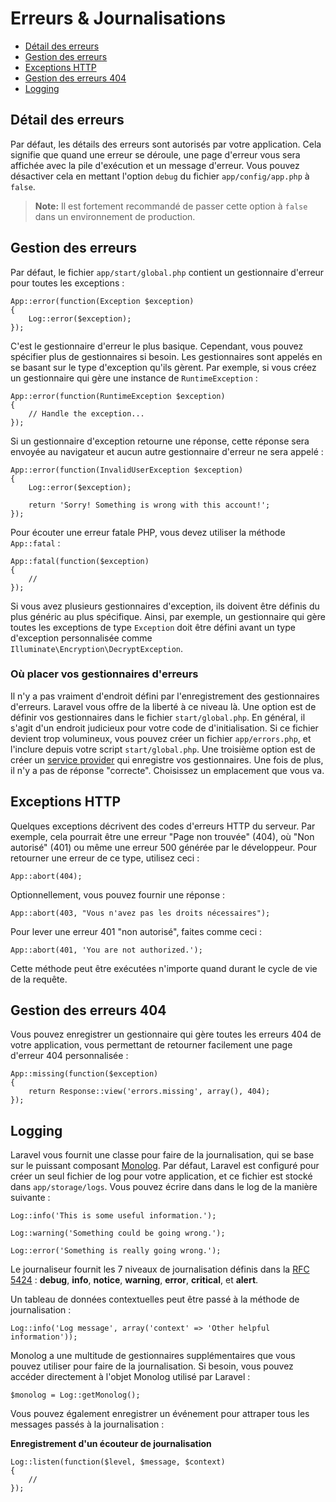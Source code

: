 # Erreurs & Journalisations

- [Détail des erreurs](#error-detail)
- [Gestion des erreurs](#handling-errors)
- [Exceptions HTTP](#http-exceptions)
- [Gestion des erreurs 404](#handling-404-errors)
- [Logging](#logging)

<a name="error-detail"></a>
## Détail des erreurs

Par défaut, les détails des erreurs sont autorisés par votre application. Cela signifie que quand une erreur se déroule, une page d'erreur vous sera affichée avec la pile d'exécution et un message d'erreur. Vous pouvez désactiver cela en mettant l'option `debug` du fichier `app/config/app.php` à `false`.

> **Note:** Il est fortement recommandé de passer cette option à `false` dans un environnement de production.

<a name="handling-errors"></a>
## Gestion des erreurs

Par défaut, le fichier `app/start/global.php` contient un gestionnaire d'erreur pour toutes les exceptions :

    App::error(function(Exception $exception)
    {
        Log::error($exception);
    });

C'est le gestionnaire d'erreur le plus basique. Cependant, vous pouvez spécifier plus de gestionnaires si besoin. Les gestionnaires sont appelés en se basant sur le type d'exception qu'ils gèrent. Par exemple, si vous créez un gestionnaire qui gère une instance de `RuntimeException` :

    App::error(function(RuntimeException $exception)
    {
        // Handle the exception...
    });

Si un gestionnaire d'exception retourne une réponse, cette réponse sera envoyée au navigateur et aucun autre gestionnaire d'erreur ne sera appelé :

    App::error(function(InvalidUserException $exception)
    {
        Log::error($exception);

        return 'Sorry! Something is wrong with this account!';
    });

Pour écouter une erreur fatale PHP, vous devez utiliser la méthode `App::fatal` :

    App::fatal(function($exception)
    {
        //
    });

Si vous avez plusieurs gestionnaires d'exception, ils doivent être définis du plus généric au plus spécifique. Ainsi, par exemple, un gestionnaire qui gère toutes les exceptions de type `Exception` doit être défini avant un type d'exception personnalisée comme `Illuminate\Encryption\DecryptException`.

### Où placer vos gestionnaires d'erreurs

Il n'y a pas vraiment d'endroit défini par l'enregistrement des gestionnaires d'erreurs. Laravel vous offre de la liberté à ce niveau là. Une option est de définir vos gestionnaires dans le fichier `start/global.php`. En général, il s'agit d'un endroit judicieux pour votre code de d'initialisation. Si ce fichier devient trop volumineux, vous pouvez créer un fichier `app/errors.php`, et l'inclure depuis votre script `start/global.php`. Une troisième option est de créer un [service provider](/dev/ioc#service-providers) qui enregistre vos gestionnaires. Une fois de plus, il n'y a pas de réponse "correcte". Choisissez un emplacement que vous va.

<a name="http-exceptions"></a>
## Exceptions HTTP

Quelques exceptions décrivent des codes d'erreurs HTTP du serveur. Par exemple, cela pourrait être une erreur "Page non trouvée" (404), où "Non autorisé" (401) ou même une erreur 500 générée par le développeur. Pour retourner une erreur de ce type, utilisez ceci :

    App::abort(404);

Optionnellement, vous pouvez fournir une réponse :

    App::abort(403, "Vous n'avez pas les droits nécessaires");

Pour lever une erreur 401 "non autorisé", faites comme ceci :

    App::abort(401, 'You are not authorized.');

Cette méthode peut être exécutées n'importe quand durant le cycle de vie de la requête.

<a name="handling-404-errors"></a>
## Gestion des erreurs 404

Vous pouvez enregistrer un gestionnaire qui gère toutes les erreurs 404 de votre application, vous permettant de retourner facilement une page d'erreur 404 personnalisée :

    App::missing(function($exception)
    {
        return Response::view('errors.missing', array(), 404);
    });

<a name="logging"></a>
## Logging

Laravel vous fournit une classe pour faire de la journalisation, qui se base sur le puissant composant [Monolog](http://github.com/seldaek/monolog). Par défaut, Laravel est configuré pour créer un seul fichier de log pour votre application, et ce fichier est stocké dans `app/storage/logs`. Vous pouvez écrire dans dans le log de la manière suivante :

    Log::info('This is some useful information.');

    Log::warning('Something could be going wrong.');

    Log::error('Something is really going wrong.');

Le journaliseur fournit les 7 niveaux de journalisation définis dans la [RFC 5424](http://tools.ietf.org/html/rfc5424) : **debug**, **info**, **notice**, **warning**, **error**, **critical**, et **alert**.

Un tableau de données contextuelles peut être passé à la méthode de journalisation :

    Log::info('Log message', array('context' => 'Other helpful information'));

Monolog a une multitude de gestionnaires supplémentaires que vous pouvez utiliser pour faire de la journalisation. Si besoin, vous pouvez accéder directement à l'objet Monolog utilisé par Laravel :

    $monolog = Log::getMonolog();

Vous pouvez également enregistrer un événement pour attraper tous les messages passés à la journalisation :

**Enregistrement d'un écouteur de journalisation**

    Log::listen(function($level, $message, $context)
    {
        //
    });
